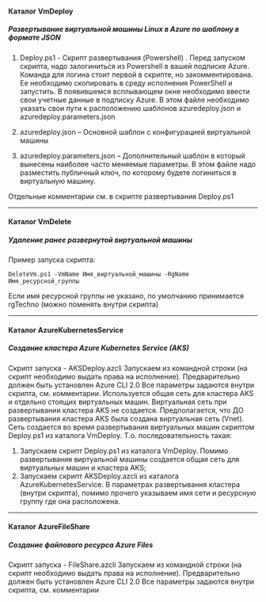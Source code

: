 #### Каталог VmDeploy
##### Развертывание виртуальной машины Linux в  Azure по шаблону в формате JSON

1)	Deploy.ps1 - Скрипт развертывания (Powershell) . Перед запуском скрипта, надо залогиниться из Powershell в вашей подписке Azure. Команда для логина стоит первой в скрипте, но закомментирована. 
Ее необходимо скопировать в среду исполнения PowerShell и запустить. 
В появившемся всплывающем окне необходимо ввести свои учетные данные в подписку Azure.
В этом файле необходимо указать свои пути к расположению шаблонов azuredeploy.json и azuredeploy.parameters.json 

2)	azuredeploy.json – Основной шаблон с конфигурацией виртуальной машины

3)	azuredeploy.parameters.json – Дополнительный шаблон в который вынесены наиболее часто меняемые параметры. 
В этом файле надо разместить публичный ключ, по которому будете логиниться в виртуальную машину.
   
Отдельные комментарии см. в скрипте развертывания Deploy.ps1

---

#### Каталог VmDelete
##### Удаление ранее развернутой виртуальной машины

Пример запуска скрипта:
```
DeleteVm.ps1 -VmName Имя_виртуальной_машины -RgName Имя_ресурсной_группы 
```
Если имя ресурсной группы не указано, по умолчанию принимается rgTechno (можно поменять внутри скрипта)

---

#### Каталог AzureKubernetesService
##### Создание кластера Azure Kubernetes Service (AKS)


Скрипт запуска - AKSDeploy.azcli
Запускаем из командной строки (на скрипт необходимо выдать права на исполнение). 
Предварительно должен быть установлен Azure CLI 2.0
Все параметры задаются внутри скрипта, см. комментарии.
Используется общая сеть для кластера AKS и отдельно стоящих виртуальных машин.
Виртуальная сеть при развертывании  кластера AKS не создается.
Предполагается, что ДО развертывания кластера AKS была создана виртуальная сеть (Vnet).
Сеть создается во время развертывания виртуальных машин скриптом Deploy.ps1 из каталога VmDeploy.
Т.о. последовательность такая:
1) Запускаем скрипт Deploy.ps1 из каталога VmDeploy. Помимо развертывания виртуальной машины создается общая сеть для виртуальных машин и кластера AKS;
2) Запускаем скрипт AKSDeploy.azcli из каталога AzureKubernetesService. В параметрах развертывания кластера (внутри скрипта), помимо прочего указываем имя сети и ресурсную группу где она расположена.

---

#### Каталог AzureFileShare
##### Создание файлового ресурса Azure Files


Скрипт запуска - FileShare.azcli
Запускаем из командной строки (на скрипт необходимо выдать права на исполнение). 
Предварительно должен быть установлен Azure CLI 2.0
Все параметры задаются внутри скрипта, см. комментарии
